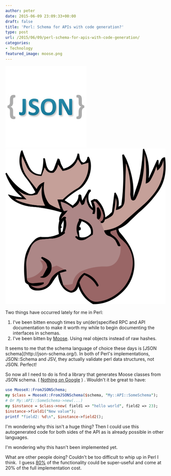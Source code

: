 ```yaml
---
author: peter
date: 2015-06-09 23:09:33+00:00
draft: false
title: 'Perl: Schema for APIs with code generation?'
type: post
url: /2015/06/09/perl-schema-for-apis-with-code-generation/
categories:
- Technology
featured_image: moose.png
---
```


![logo-json](logo-json.png) ![moose](moose.png)

Two things have occurred lately for me in Perl:

1. I've been bitten enough times by un(der)specified RPC and API documentation to make it worth my while to begin documenting the interfaces in schemas.
2. I've been bitten by [Moose](http://moose.iinteractive.com/en/about.html). Using real objects instead of raw hashes.

<!-- more -->It seems to me that the schema language of choice these days is [JSON schema](http://json-schema.org/). In both of Perl's implementations, JSON::Schema and JSV, they actually validate perl data structures, not JSON. Perfect!

So now all I need to do is find a library that generates Moose classes from JSON schema. ( [Nothing on Google](https://www.google.com/search?q=moose+json+schema) ) . Wouldn't it be great to have:

```perl
use MooseX::FromJSONSchema;
my $class = MooseX::FromJSONSchema($schema, "My::API::SomeSchema");
# Or My::API::SomeSchema->new(...)
my $instance = $class->new( field1 => "hello world", field2 => 23);
$instance->field1("New value");
printf "field2: %d\n", $instance->field2();
```

I'm wondering why this isn't a huge thing? Then I could use this autogenerated code for both sides of the API as is already possible in other languages.

I'm wondering why this hasn't been implemented yet.

What are other people doing? Couldn't be too difficult to whip up in Perl I think.  I guess [80%](http://en.wikipedia.org/wiki/Pareto_principle) of the functionality could be super-useful and come at 20% of the full implementation cost.
